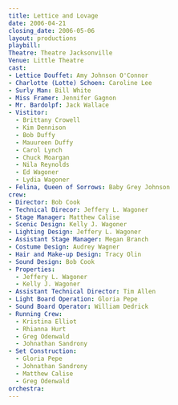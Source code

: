 ```yaml
---
title: Lettice and Lovage
date: 2006-04-21
closing_date: 2006-05-06
layout: productions
playbill:
Theatre: Theatre Jacksonville
Venue: Little Theatre
cast:
- Lettice Douffet: Amy Johnson O'Connor
- Charlotte (Lotte) Schoen: Caroline Lee
- Surly Man: Bill White
- Miss Framer: Jennifer Gagnon
- Mr. Bardolpf: Jack Wallace
- Vistitor:
  - Brittany Crowell
  - Kim Dennison
  - Bob Duffy
  - Mauureen Duffy
  - Carol Lynch
  - Chuck Moargan
  - Nila Reynolds
  - Ed Wagoner
  - Lydia Wagoner
- Felina, Queen of Sorrows: Baby Grey Johnson
crew:
- Director: Bob Cook
- Technical Direcor: Jeffery L. Wagoner
- Stage Manager: Matthew Calise
- Scenic Design: Kelly J. Wagoner
- Lighting Design: Jeffery L. Wagoner
- Assistant Stage Manager: Megan Branch
- Costume Design: Audrey Wagner
- Hair and Make-up Design: Tracy Olin
- Sound Design: Bob Cook
- Properties:
  - Jeffery L. Wagoner
  - Kelly J. Wagoner
- Assistant Technical Director: Tim Allen
- Light Board Operation: Gloria Pepe
- Sound Board Operator: William Dedrick
- Running Crew:
  - Kristina Elliot
  - Rhianna Hurt
  - Greg Odenwald
  - Johnathan Sandrony
- Set Construction:
  - Gloria Pepe
  - Johnathan Sandrony
  - Matthew Calise
  - Greg Odenwald
orchestra:
---
```

